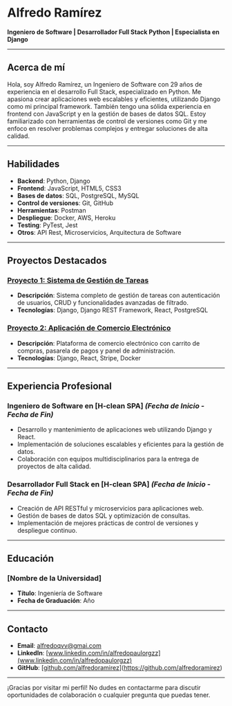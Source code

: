 # Alfredo Ramírez

**Ingeniero de Software | Desarrollador Full Stack Python | Especialista en Django**

---

## Acerca de mí

Hola, soy Alfredo Ramírez, un Ingeniero de Software con 29 años de experiencia en el desarrollo Full Stack, especializado en Python. Me apasiona crear aplicaciones web escalables y eficientes, utilizando Django como mi principal framework. También tengo una sólida experiencia en frontend con JavaScript y en la gestión de bases de datos SQL. Estoy familiarizado con herramientas de control de versiones como Git y me enfoco en resolver problemas complejos y entregar soluciones de alta calidad.

---

## Habilidades

- **Backend**: Python, Django
- **Frontend**: JavaScript, HTML5, CSS3
- **Bases de datos**: SQL, PostgreSQL, MySQL
- **Control de versiones**: Git, GitHub
- **Herramientas**: Postman
- **Despliegue**: Docker, AWS, Heroku
- **Testing**: PyTest, Jest
- **Otros**: API Rest, Microservicios, Arquitectura de Software

---

## Proyectos Destacados

### [Proyecto 1: Sistema de Gestión de Tareas](https://github.com/alfredoramirez/proyecto1)
- **Descripción**: Sistema completo de gestión de tareas con autenticación de usuarios, CRUD y funcionalidades avanzadas de filtrado.
- **Tecnologías**: Django, Django REST Framework, React, PostgreSQL

### [Proyecto 2: Aplicación de Comercio Electrónico](https://github.com/alfredoramirez/proyecto2)
- **Descripción**: Plataforma de comercio electrónico con carrito de compras, pasarela de pagos y panel de administración.
- **Tecnologías**: Django, React, Stripe, Docker

---

## Experiencia Profesional

### Ingeniero de Software en [H-clean SPA] _(Fecha de Inicio - Fecha de Fin)_
- Desarrollo y mantenimiento de aplicaciones web utilizando Django y React.
- Implementación de soluciones escalables y eficientes para la gestión de datos.
- Colaboración con equipos multidisciplinarios para la entrega de proyectos de alta calidad.

### Desarrollador Full Stack en [H-clean SPA] _(Fecha de Inicio - Fecha de Fin)_
- Creación de API RESTful y microservicios para aplicaciones web.
- Gestión de bases de datos SQL y optimización de consultas.
- Implementación de mejores prácticas de control de versiones y despliegue continuo.

---

## Educación

### [Nombre de la Universidad]
- **Título**: Ingeniería de Software
- **Fecha de Graduación**: Año

---

## Contacto

- **Email**: [alfredoqvv@gmai.com](alfredoqvv@gmai.comm)
- **LinkedIn**: [www.linkedin.com/in/alfredopaulorgzz](www.linkedin.com/in/alfredopaulorgzz)
- **GitHub**: [[github.com/alfredoramirez](https://github.com/Alfredo-Paulo)](https://github.com/alfredoramirez)

---

¡Gracias por visitar mi perfil! No dudes en contactarme para discutir oportunidades de colaboración o cualquier pregunta que puedas tener.

